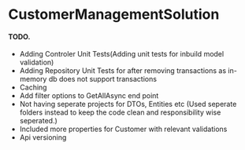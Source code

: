 # CustomerManagementSolution

#### TODO.
- Adding Controler Unit Tests(Adding unit tests for inbuild model validation)
- Adding Repository Unit Tests for after removing transactions as in-memory db does not support transactions
- Caching
- Add filter options to GetAllAsync end point
- Not having seperate projects for DTOs, Entities etc (Used seperate folders instead to keep the code clean and responsibility wise seperated.)
- Included more properties for Customer with relevant validations
- Api versioning
